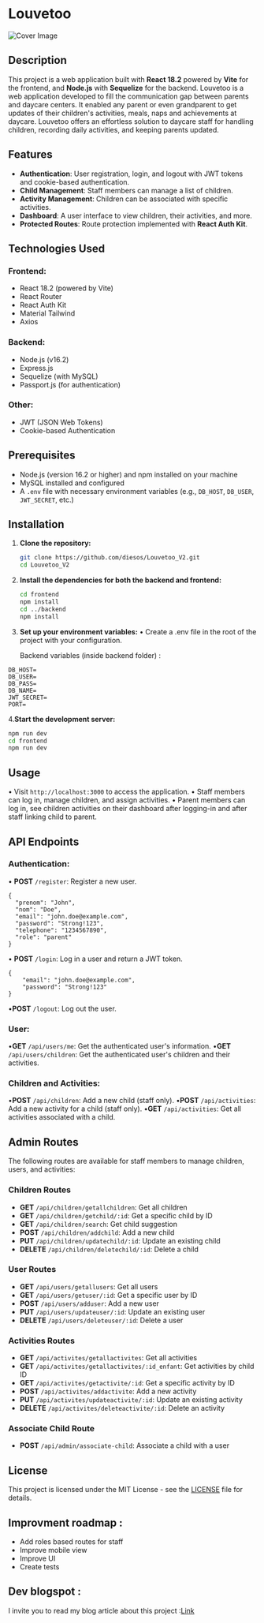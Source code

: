 # Louvetoo

![Cover Image](https://media.dev.to/cdn-cgi/image/width=1000,height=420,fit=cover,gravity=auto,format=auto/https%3A%2F%2Fdev-to-uploads.s3.amazonaws.com%2Fuploads%2Farticles%2F1anof1un5s4g6mrgbzds.gif)

## Description

This project is a web application built with **React 18.2** powered by **Vite** for the frontend, and **Node.js** with **Sequelize** for the backend. Louvetoo is a web application developed to fill the communication gap between parents and daycare centers. It enabled any parent or even grandparent to get updates of their children's activities, meals, naps and achievements at daycare. Louvetoo offers an effortless solution to daycare staff for handling children, recording daily activities, and keeping parents updated.

## Features

- **Authentication**: User registration, login, and logout with JWT tokens and cookie-based authentication.
- **Child Management**: Staff members can manage a list of children.
- **Activity Management**: Children can be associated with specific activities.
- **Dashboard**: A user interface to view children, their activities, and more.
- **Protected Routes**: Route protection implemented with **React Auth Kit**.

## Technologies Used

### Frontend:

- React 18.2 (powered by Vite)
- React Router
- React Auth Kit
- Material Tailwind
- Axios

### Backend:

- Node.js (v16.2)
- Express.js
- Sequelize (with MySQL)
- Passport.js (for authentication)

### Other:

- JWT (JSON Web Tokens)
- Cookie-based Authentication

## Prerequisites

- Node.js (version 16.2 or higher) and npm installed on your machine
- MySQL installed and configured
- A `.env` file with necessary environment variables (e.g., `DB_HOST`, `DB_USER`, `JWT_SECRET`, etc.)

## Installation

1. **Clone the repository:**

   ```bash
   git clone https://github.com/diesos/Louvetoo_V2.git
   cd Louvetoo_V2

   ```

2. **Install the dependencies for both the backend and frontend:**

   ```bash
   cd frontend
   npm install
   cd ../backend
   npm install

   ```

3. **Set up your environment variables:**
   • Create a .env file in the root of the project with your configuration.

   Backend variables (inside backend folder) :

```
DB_HOST=
DB_USER=
DB_PASS=
DB_NAME=
JWT_SECRET=
PORT=
```

4.**Start the development server:**

```bash
npm run dev
cd frontend
npm run dev
```

## Usage

• Visit `http://localhost:3000` to access the application.
• Staff members can log in, manage children, and assign activities.
• Parent members can log in, see children activities on their dashboard after logging-in and after staff linking child to parent.

## API Endpoints

### Authentication:

• **POST** `/register`: Register a new user.

```
{
  "prenom": "John",
  "nom": "Doe",
  "email": "john.doe@example.com",
  "password": "Strong!123",
  "telephone": "1234567890",
  "role": "parent"
}
```

• **POST** `/login`: Log in a user and return a JWT token.

```
{
	"email": "john.doe@example.com",
	"password": "Strong!123"
}
```

•**POST** `/logout`: Log out the user.

### User:

•**GET** `/api/users/me`: Get the authenticated user's information.
•**GET** `/api/users/children`: Get the authenticated user's children and their activities.

### Children and Activities:

•**POST** `/api/children`: Add a new child (staff only).
•**POST** `/api/activities`: Add a new activity for a child (staff only).
•**GET** `/api/activities`: Get all activities associated with a child.

## Admin Routes

The following routes are available for staff members to manage children, users, and activities:

### Children Routes

- **GET** `/api/children/getallchildren`: Get all children
- **GET** `/api/children/getchild/:id`: Get a specific child by ID
- **GET** `/api/children/search`: Get child suggestion
- **POST** `/api/children/addchild`: Add a new child
- **PUT** `/api/children/updatechild/:id`: Update an existing child
- **DELETE** `/api/children/deletechild/:id`: Delete a child

### User Routes

- **GET** `/api/users/getallusers`: Get all users
- **GET** `/api/users/getuser/:id`: Get a specific user by ID
- **POST** `/api/users/adduser`: Add a new user
- **PUT** `/api/users/updateuser/:id`: Update an existing user
- **DELETE** `/api/users/deleteuser/:id`: Delete a user

### Activities Routes

- **GET** `/api/activites/getallactivites`: Get all activities
- **GET** `/api/activites/getallactivites/:id_enfant`: Get activities by child ID
- **GET** `/api/activites/getactivite/:id`: Get a specific activity by ID
- **POST** `/api/activites/addactivite`: Add a new activity
- **PUT** `/api/activites/updateactivite/:id`: Update an existing activity
- **DELETE** `/api/activites/deleteactivite/:id`: Delete an activity

### Associate Child Route

- **POST** `/api/admin/associate-child`: Associate a child with a user

## License

This project is licensed under the MIT License - see the [LICENSE](LICENSE) file for details.

## Improvment roadmap :

- Add roles based routes for staff
- Improve mobile view
- Improve UI
- Create tests

## Dev blogspot :

I invite you to read my blog article about this project :[Link](https://dev.to/diesos/louvetoo-daycare-and-parent-bonding-made-easier-189c)
